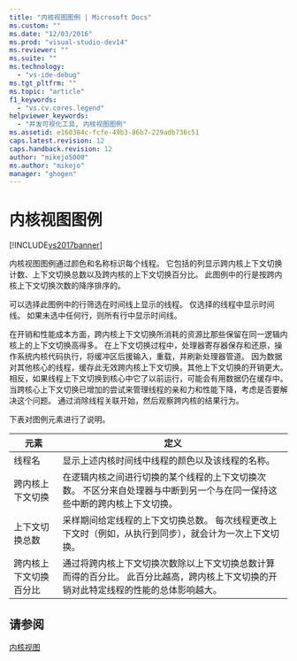 ```yaml
---
title: "内核视图图例 | Microsoft Docs"
ms.custom: ""
ms.date: "12/03/2016"
ms.prod: "visual-studio-dev14"
ms.reviewer: ""
ms.suite: ""
ms.technology: 
  - "vs-ide-debug"
ms.tgt_pltfrm: ""
ms.topic: "article"
f1_keywords: 
  - "vs.cv.cores.legend"
helpviewer_keywords: 
  - "并发可视化工具, 内核视图图例"
ms.assetid: e160384c-fcfe-49b3-86b7-229adb736c51
caps.latest.revision: 12
caps.handback.revision: 12
author: "mikejo5000"
ms.author: "mikejo"
manager: "ghogen"
---
```

# 内核视图图例
[!INCLUDE[vs2017banner](../code-quality/includes/vs2017banner.md)]

内核视图图例通过颜色和名称标识每个线程。  它包括的列显示跨内核上下文切换计数、上下文切换总数以及跨内核的上下文切换百分比。  此图例中的行是按跨内核上下文切换次数的降序排序的。  
  
 可以选择此图例中的行筛选在时间线上显示的线程。  仅选择的线程中显示时间线。  如果未选中任何行，则所有行中显示时间线。  
  
 在开销和性能成本方面，跨内核上下文切换所消耗的资源比那些保留在同一逻辑内核上的上下文切换高得多。  在上下文切换过程中，处理器寄存器保存和还原，操作系统内核代码执行，将缓冲区后援输入，重载，并刷新处理器管道。  因为数据对其他核心的线程，缓存此无效跨内核上下文切换。其他上下文切换的开销更大。  相反，如果线程上下文切换到核心中它了以前运行，可能会有用数据仍在缓存中。  当跨核心上下文切换已增加的尝试来管理线程的亲和力和性能下降，考虑是否要解决这个问题。  通过消除线程关联开始，然后观察跨内核的结果行为。  
  
 下表对图例元素进行了说明。  
  
|元素|定义|  
|--------|--------|  
|线程名|显示上述内核时间线中线程的颜色以及该线程的名称。|  
|跨内核上下文切换|在逻辑内核之间进行切换的某个线程的上下文切换次数。  不区分来自处理器与中断到另一个与在同一保持这些中断的跨内核上下文切换。|  
|上下文切换总数|采样期间给定线程的上下文切换总数。  每次线程更改上下文时（例如，从执行到同步），就会计为一次上下文切换。|  
|跨内核上下文切换百分比|通过将跨内核上下文切换次数除以上下文切换总数计算而得的百分比。  此百分比越高，跨内核上下文切换的开销对此特定线程的性能的总体影响越大。|  
  
## 请参阅  
 [内核视图](../profiling/cores-view.md)
